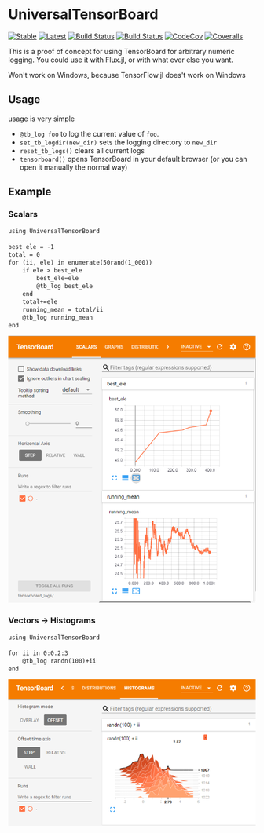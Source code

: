 # UniversalTensorBoard

[![Stable](https://img.shields.io/badge/docs-stable-blue.svg)](https://oxinabox.github.io/UniversalTensorBoard.jl/stable)
[![Latest](https://img.shields.io/badge/docs-latest-blue.svg)](https://oxinabox.github.io/UniversalTensorBoard.jl/latest)
[![Build Status](https://travis-ci.org/oxinabox/UniversalTensorBoard.jl.svg?branch=master)](https://travis-ci.org/oxinabox/UniversalTensorBoard.jl)
[![Build Status](https://ci.appveyor.com/api/projects/status/github/oxinabox/UniversalTensorBoard.jl?svg=true)](https://ci.appveyor.com/project/oxinabox/UniversalTensorBoard-jl)
[![CodeCov](https://codecov.io/gh/oxinabox/UniversalTensorBoard.jl/branch/master/graph/badge.svg)](https://codecov.io/gh/oxinabox/UniversalTensorBoard.jl)
[![Coveralls](https://coveralls.io/repos/github/oxinabox/UniversalTensorBoard.jl/badge.svg?branch=master)](https://coveralls.io/github/oxinabox/UniversalTensorBoard.jl?branch=master)


This is a proof of concept for using TensorBoard for arbitrary numeric logging.
You could use it with Flux.jl,  or with what ever else you want.

Won't work on Windows, because TensorFlow.jl does't work on Windows

## Usage
usage is very simple

 - `@tb_log foo` to log the current value of `foo`.
 - `set_tb_logdir(new_dir)` sets the logging directory to `new_dir`
 - `reset_tb_logs()` clears all current logs
 - `tensorboard()` opens TensorBoard in your default browser (or you can open it manually the normal way)


## Example

### Scalars

```
using UniversalTensorBoard

best_ele = -1
total = 0
for (ii, ele) in enumerate(50rand(1_000))
    if ele > best_ele
        best_ele=ele
        @tb_log best_ele
    end
    total+=ele
    running_mean = total/ii
    @tb_log running_mean
end
```

![The values of the variables at each log call](docs/imgs/eg-scalar.png)

### Vectors -> Histograms

```
using UniversalTensorBoard

for ii in 0:0.2:3
    @tb_log randn(100)+ii
end
```

![Histogram of values taken by at each log call](docs/imgs/eg-histogram.png)

